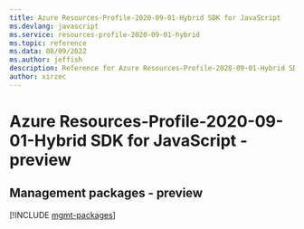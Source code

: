 ```yaml
---
title: Azure Resources-Profile-2020-09-01-Hybrid SDK for JavaScript
ms.devlang: javascript
ms.service: resources-profile-2020-09-01-hybrid
ms.topic: reference
ms.data: 08/09/2022
ms.author: jeffish
description: Reference for Azure Resources-Profile-2020-09-01-Hybrid SDK for JavaScript
author: xirzec
---
```

# Azure Resources-Profile-2020-09-01-Hybrid SDK for JavaScript - preview

## Management packages - preview
[!INCLUDE [mgmt-packages](resources-profile-2020-09-01-hybrid-mgmt-index.md)]
